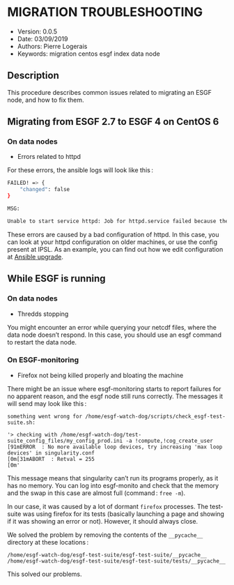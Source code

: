 
MIGRATION TROUBLESHOOTING
============================

* Version: 0.0.5
* Date: 03/09/2019
* Authors: Pierre Logerais
* Keywords: migration centos esgf index data node

## Description

This procedure describes common issues related to migrating an ESGF node, and how to fix them.

## Migrating from ESGF 2.7 to ESGF 4 on CentOS 6

### On data nodes

* Errors related to httpd

For these errors, the ansible logs will look like this :

```bash
FAILED! => {
    "changed": false
}

MSG:

Unable to start service httpd: Job for httpd.service failed because the control process exited with error code. See "systemctl status httpd.service" and "journalctl -xe" for details.
```

These errors are caused by a bad configuration of httpd. In this case, you can look at your httpd configuration on older machines, or use the config present at IPSL. As an example, you can find out how we edit configuration at [Ansible upgrade](ansible_upgrade.md).

## While ESGF is running

### On data nodes

* Thredds stopping

You might encounter an error while querying your netcdf files, where the data node doesn’t respond. In this case, you should use an esgf command to restart the data node.

### On ESGF-monitoring

* Firefox not being killed properly and bloating the machine

There might be an issue where esgf-monitoring starts to report failures for no apparent reason, and the esgf node still runs correctly. The messages it will send may look like this :
```
something went wrong for /home/esgf-watch-dog/scripts/check_esgf-test-suite.sh:

'> checking with /home/esgf-watch-dog/test-suite_config_files/my_config_prod.ini -a !compute,!cog_create_user
[91mERROR  : No more available loop devices, try increasing 'max loop devices' in singularity.conf
[0m[31mABORT  : Retval = 255
[0m'
```

This message means that singularity can’t run its programs properly, as it has no memory. You can log into esgf-monito and check that the memory and the swap in this case are almost full (command : `free -m`).

In our case, it was caused by a lot of dormant `firefox` processes. The test-suite was using firefox for its tests (basically launching a page and showing if it was showing an error or not). However, it should always close.

We solved the problem by removing the contents of the `__pycache__` directory at these locations :

```
/home/esgf-watch-dog/esgf-test-suite/esgf-test-suite/__pycache__
/home/esgf-watch-dog/esgf-test-suite/esgf-test-suite/tests/__pycache__
```

This solved our problems.
